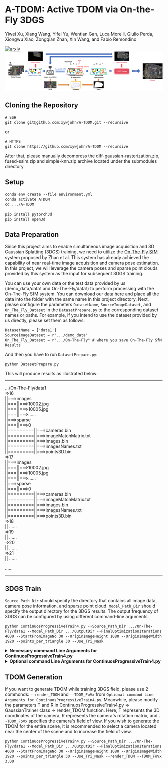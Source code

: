 # A-TDOM: Active TDOM via On-the-Fly 3DGS
Yiwei Xu, Xiang Wang, Yifei Yu, Wentian Gan, Luca Morelli, Giulio Perda, Xiongwu Xiao, Zongqian Zhan, Xin Wang, and Fabio Remondino

[![arxiv](https://img.shields.io/badge/arxiv-2406.15643-red)](https://arxiv.org/abs/2509.12759)
![image](0.png)

## Cloning the Repository

```shell
# SSH
git clone git@github.com:xywjohn/A-TDOM.git --recursive
```
or
```shell
# HTTPS
git clone https://github.com/xywjohn/A-TDOM --recursive
```

After that, please manually decompress the diff-gaussian-rasterization.zip, fused-ssim.zip and simple-knn.zip archive located under the submodules directory.

## Setup

```shell
conda env create --file environment.yml
conda activate ATDOM
cd .../A-TDOM

pip install pytorch3d
pip install open3d
```

## Data Preparation
Since this project aims to enable simultaneous image acquisition and 3D Gaussian Splatting (3DGS) training, we need to utilize the [On-The-Fly SfM](https://github.com/sygant/onthefly/issues/2) system proposed by Zhan et al. This system has already achieved the capability of near real-time image acquisition and camera pose estimation. In this project, we will leverage the camera poses and sparse point clouds provided by this system as the input for subsequent 3DGS training.

You can use your own data or the test data provided by us (demo_data/data1 and On-The-Fly/data1) to perform processing with the On-The-Fly SfM system. You can download our data [here](https://drive.google.com/drive/folders/1X3KiQR_bva6nUXQEznZqgHbkam91kCVB?usp=drive_link) and place all the data into the folder with the same name in this project directory. Next, please configure the parameters ```DatasetName```, ```SourceImageDataset```, and ```On_The_Fly_Dataset``` in the ```DatasetPrepare.py``` to the corresponding dataset names or paths. For example, if you intend to use the dataset provided by us directly, please set them as follows:

```shell
DatasetName = ['data1']
SourceImageDataset = r".../demo_data"
On_The_Fly_Dataset = r".../On-The-Fly" # where you save On-The-Fly SfM Results
```

And then you have to run ```DatasetPrepare.py```:

```shell
python DatasetPrepare.py
```

This will produce results as illustrated below:

*****************************************

.../On-The-Fly/data1  
=>16  
||===>images  
||===||===>10002.jpg  
||===||===>10005.jpg  
||===||===>......  
||===>sparse  
||===||===>0  
||=========||===>cameras.bin  
||=========||===>imageMatchMatrix.txt  
||=========||===>images.bin  
||=========||===>imagesNames.txt  
||=========||===>points3D.bin  
=>17  
||===>images  
||===||===>10002.jpg  
||===||===>10005.jpg  
||===||===>......  
||===>sparse  
||===||===>0   
||=========||===>cameras.bin  
||=========||===>imageMatchMatrix.txt  
||=========||===>images.bin  
||=========||===>imagesNames.txt  
||=========||===>points3D.bin  
=>18  
||  ......  
=>19  
||  ......  
=>20  
||  ......  
=>21  
||  ......  

......

*****************************************

## 3DGS Train

```Source_Path_Dir``` should specify the directory that contains all image data, camera pose information, and sparse point cloud. ```Model_Path_Dir``` should specify the output directory for the 3DGS results. The output frequency of 3DGS can be configured by using different command-line arguments.

```shell
python ContinuosProgressiveTrain4.py --Source_Path_Dir .../On-The-Fly/data1 --Model_Path_Dir .../OutputDir --FinalOptimizationIterations 4000 --StartFromImageNo 30 --OriginImageHeight 1080 --OriginImageWidth 1920 --points_per_triangle 30 --Use_Tri_Mask
```

<details>
<summary><span style="font-weight: bold;">Necessary command Line Arguments for ContinuosProgressiveTrain4.py</span></summary>

  #### --Source_Path_Dir {str}
  Path to the source directory containing all image data, camera pose information, and sparse point cloud.
  #### --Model_Path_Dir {str}
  Path where the trained model should be stored.
  #### --IterationFirstScene {int}
  Training iterations for initial training phase.
  #### --FinalOptimizationIterations {int}
  Training iterations for final refinement phase.
  #### --StartFromImageNo {int}
  It indicates from which image the progressive training begins. This image and all the images before it are used for scene initialization.
  #### --OriginImageHeight {int}
  The original image height input into On-Fly SfM.
  #### --OriginImageWidth {int}
  The original image width input into On-Fly SfM.
  #### --points_per_triangle {int}
  The number of points collected in each triangle when conducting point sampling based on the Delunay triangulation.
  #### --ProgressiveModelOutput
  Save gaussians before a new image is acquired.

</details>

<details>
<summary><span style="font-weight: bold;">Optional command Line Arguments for ContinuosProgressiveTrain4.py</span></summary>

  #### --GetDemo
  If you want to obtain a Demo about progressive training, use this command.
  #### --render_TDOM 
  If you want to obtain the TDOM each time you add a new image, use this command.
  #### --TDOM_FoVx {float}
  Control the field of view during TDOM generation, with a value not exceeding 3.14.
  #### --render_target
  If you want to render a specific view after each acquisition of a new image, use this command.
  #### --NoDebug
  If you wish to only train the model without performing any other operations, use this instruction.

</details>

## TDOM Generation

If you want to generate TDOM while training 3DGS field, please use 2 commonds: ```--render_TDOM``` and ```--TDOM_FoVx``` from ```Optional command Line Arguments for ContinuosProgressiveTrain4.py```. Meanwhile, please modify the parameters T and R in ContinuosProgressiveTrain4.py => GaussianTrainer class => render_TDOM function. Here, T represents the 3D coordinates of the camera, R represents the camera's rotation matrix, and ```--TDOM_FoVx``` specifies the camera's field of view. If you wish to generate the TDOM for the entire scene, it is recommended to select a camera located near the center of the scene and to increase the field of view.

```shell
python ContinuosProgressiveTrain4.py --Source_Path_Dir .../On-The-Fly/data1 --Model_Path_Dir .../OutputDir --FinalOptimizationIterations 4000 --StartFromImageNo 30 --OriginImageHeight 1080 --OriginImageWidth 1920 --points_per_triangle 30 --Use_Tri_Mask --render_TDOM --TDOM_FoVx 3.00

```




